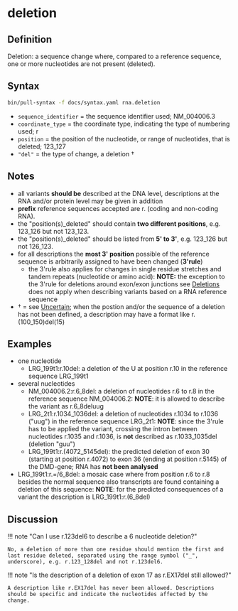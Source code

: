 # deletion

## Definition

Deletion: a sequence change where, compared to a reference sequence, one or more nucleotides are not present (deleted).

## Syntax

```sh exec="true"
bin/pull-syntax -f docs/syntax.yaml rna.deletion
```

- <code>sequence_identifier</code> = the sequence identifier used; NM_004006.3
- <code>coordinate_type</code> = the coordinate type, indicating the type of numbering used; r
- <code>position</code> = the position of the nucleotide, or range of nucleotides, that is deleted; 123_127
- <code>"del"</code> = the type of change, a deletion †

## Notes

- all variants **should be** described at the DNA level, descriptions at the RNA and/or protein level may be given in addition
- **prefix** reference sequences accepted are r. (coding and non-coding RNA).
- the "position(s)\_deleted" should contain **two different positions**, e.g. 123_126 but not 123_123.
- the "position(s)\_deleted" should be listed from **5' to 3'**, e.g. 123_126 but not 126_123.
- for all descriptions the **most 3' position** possible of the reference sequence is arbitrarily assigned to have been changed (**3'rule**)
  - the 3'rule also applies for changes in single residue stretches and tandem repeats (nucleotide or amino acid): **NOTE:** the exception to the 3'rule for deletions around exon/exon junctions see [Deletions](../DNA/deletion.md) does not apply when describing variants based on a RNA reference sequence
- † = see [Uncertain](../uncertain.md); when the postion and/or the sequence of a deletion has not been defined, a description may have a format like r.(100_150)del(15)

## Examples

- one nucleotide
  - LRG_199t1:r.10del: a deletion of the U at position r.10 in the reference sequence LRG_199t1
- several nucleotides
  - NM_004006.2:r.6_8del: a deletion of nucleotides r.6 to r.8 in the reference sequence NM_004006.2: **NOTE**: it is allowed to describe the variant as r.6_8deluug
  - LRG_2t1:r.1034_1036del: a deletion of nucleotides r.1034 to r.1036 ("uug") in the reference sequence LRG_2t1: **NOTE**: since the 3'rule has to be applied the variant, crossing the intron between nucleotides r.1035 and r.1036, is **not** described as r.1033_1035del (deletion "guu")
  - LRG_199t1:r.(4072_5145del): the predicted deletion of exon 30 (starting at position r.4072) to exon 36 (ending at position r.5145) of the DMD-gene; RNA has **not been analysed**
- LRG_199t1:r.=/6_8del: a mosaic case where from position r.6 to r.8 besides the normal sequence also transcripts are found containing a deletion of this sequence: **NOTE**: for the predicted consequences of a variant the description is LRG_199t1:r.(6_8del)

## Discussion

!!! note "Can I use r.123del6 to describe a 6 nucleotide deletion?"

    No, a deletion of more than one residue should mention the first and last residue deleted, separated using the range symbol ("_", underscore), e.g. r.123_128del and not r.123del6.

!!! note "Is the description of a deletion of exon 17 as r.EX17del still allowed?"

    A description like r.EX17del has never been allowed. Descriptions should be specific and indicate the nucleotides affected by the change.
